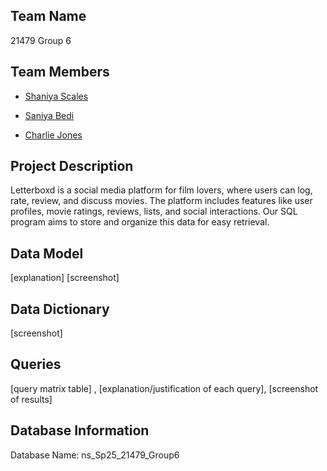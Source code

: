 ## Team Name
21479 Group 6


## Team Members

- [Shaniya Scales](https://www.github.com/shaniyas)

- [Saniya Bedi](https://github.com/Saniya-Bedi)

- [Charlie Jones]()

## Project Description
Letterboxd is a social media platform for film lovers, where users can log, rate, review, and discuss movies. The platform includes features like user profiles, movie ratings, reviews, lists, and social interactions. Our SQL program aims to store and organize this data for easy retrieval.

## Data Model
[explanation] [screenshot]

## Data Dictionary
[screenshot]

## Queries
[query matrix table] , [explanation/justification of each query], [screenshot of results]

## Database Information
Database Name: ns_Sp25_21479_Group6
